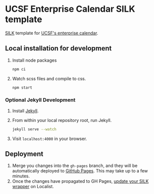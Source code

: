 # UCSF Enterprise Calendar SILK template


[SILK](http://support.localist.com/article/227-article) template for [UCSF's enterprise calendar](http://ucsf.enterprise.localist.com).

## Local installation for development

1. Install node packages
    ```bash
    npm ci
    ```
2. Watch scss files and compile to css.
    ```bash
    npm start
    ```

### Optional Jekyll Development
1. Install [Jekyll](http://jekyllrb.com/).
2. From within your local repository root, run Jekyll.

    ```bash
    jekyll serve --watch
    ```
3. Visit `localhost:4000` in your browser.


## Deployment

1. Merge you changes into the `gh-pages` branch, and they will be automatically deployed to [GitHub Pages](http://ucsf-web-services.github.io/ucsf-localist-silk/). This may take up to a few minutes.
2. Once the changes have propagated to GH Pages, [update your SILK wrapper](http://support.localist.com/article/89-article) on Localist.
